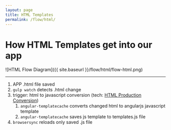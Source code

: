 ```yaml
---
layout: page
title: HTML Templates
permalink: /flow/html/
---
```


# How HTML Templates get into our app

![HTML Flow Diagram]({{ site.baseurl }}/flow/html/flow-html.png)

---

1. APP .html file saved
2. `gulp watch` detects .html change
3. trigger: html to javascript conversion (tech: [HTML Production Conversion](/#/architecture/html-production-conversion))
	1. `angular-templatecache` converts changed html to angularjs javascript template
	2. `angular-templatecache` saves js template to templates.js file
4. `browsersync` reloads only saved .js file
